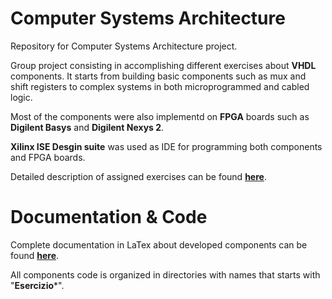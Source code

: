 # Computer Systems Architecture
Repository for Computer Systems Architecture project.

Group project consisting in accomplishing different exercises about **VHDL** components. It starts from building basic components such as mux and shift registers to complex systems in both microprogrammed and cabled logic.

Most of the components were also implementd on **FPGA** boards such as **Digilent Basys** and **Digilent Nexys 2**.

**Xilinx ISE Desgin suite** was used as IDE for programming both components and FPGA boards.

Detailed description of assigned exercises can be found **[here](/Tracce%20per%20esercizi%20finali.pdf)**. 

# Documentation & Code

Complete documentation in LaTex about developed components can be found **[here](/Elaborato_Finale_ASE.pdf)**.

All components code is organized in directories with names that starts with "**Esercizio***".
